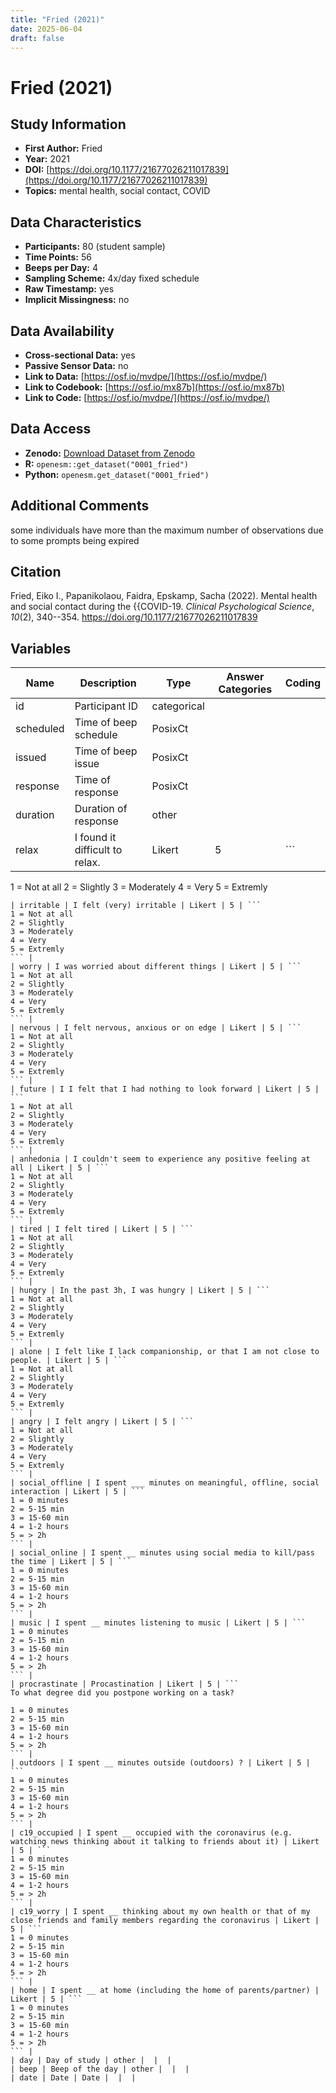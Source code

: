 ```yaml
---
title: "Fried (2021)"
date: 2025-06-04
draft: false
---
```


# Fried (2021)

## Study Information

- **First Author:** Fried
- **Year:** 2021
- **DOI:** [https://doi.org/10.1177/21677026211017839](https://doi.org/10.1177/21677026211017839)
- **Topics:** mental health, social contact, COVID

## Data Characteristics

- **Participants:** 80 (student sample)
- **Time Points:** 56
- **Beeps per Day:** 4
- **Sampling Scheme:** 4x/day fixed schedule
- **Raw Timestamp:** yes
- **Implicit Missingness:** no

## Data Availability

- **Cross-sectional Data:** yes
- **Passive Sensor Data:** no
- **Link to Data:** [https://osf.io/mvdpe/](https://osf.io/mvdpe/)
- **Link to Codebook:** [https://osf.io/mx87b](https://osf.io/mx87b)
- **Link to Code:** [https://osf.io/mvdpe/](https://osf.io/mvdpe/)

## Data Access

- **Zenodo:** [Download Dataset from Zenodo](https://zenodo.org/record/[RECORD_ID])
- **R:** `openesm::get_dataset("0001_fried")`
- **Python:** `openesm.get_dataset("0001_fried")`

## Additional Comments

some individuals have more than the maximum number of observations due to some prompts being expired


## Citation

Fried, Eiko I., Papanikolaou, Faidra, Epskamp, Sacha (2022). Mental health and social contact during the {{COVID-19. *Clinical Psychological Science*, *10*(2), 340--354. https://doi.org/10.1177/21677026211017839



## Variables

| Name | Description | Type | Answer Categories | Coding |
|------|-------------|------|------------------|--------|
| id | Participant ID | categorical |  |  |
| scheduled | Time of beep schedule | PosixCt |  |  |
| issued | Time of beep issue | PosixCt |  |  |
| response | Time of response | PosixCt |  |  |
| duration | Duration of response | other |  |  |
| relax | I found it difficult to relax. | Likert | 5 | ```
1 = Not at all 
2 = Slightly
3 = Moderately
4 = Very
5 = Extremly
``` |
| irritable | I felt (very) irritable | Likert | 5 | ```
1 = Not at all 
2 = Slightly
3 = Moderately
4 = Very
5 = Extremly
``` |
| worry | I was worried about different things | Likert | 5 | ```
1 = Not at all 
2 = Slightly
3 = Moderately
4 = Very
5 = Extremly
``` |
| nervous | I felt nervous, anxious or on edge | Likert | 5 | ```
1 = Not at all 
2 = Slightly
3 = Moderately
4 = Very
5 = Extremly
``` |
| future | I I felt that I had nothing to look forward | Likert | 5 | ```
1 = Not at all 
2 = Slightly
3 = Moderately
4 = Very
5 = Extremly
``` |
| anhedonia | I couldn't seem to experience any positive feeling at all | Likert | 5 | ```
1 = Not at all 
2 = Slightly
3 = Moderately
4 = Very
5 = Extremly
``` |
| tired | I felt tired | Likert | 5 | ```
1 = Not at all 
2 = Slightly
3 = Moderately
4 = Very
5 = Extremly
``` |
| hungry | In the past 3h, I was hungry | Likert | 5 | ```
1 = Not at all 
2 = Slightly
3 = Moderately
4 = Very
5 = Extremly
``` |
| alone | I felt like I lack companionship, or that I am not close to people. | Likert | 5 | ```
1 = Not at all 
2 = Slightly
3 = Moderately
4 = Very
5 = Extremly
``` |
| angry | I felt angry | Likert | 5 | ```
1 = Not at all 
2 = Slightly
3 = Moderately
4 = Very
5 = Extremly
``` |
| social_offline | I spent ___ minutes on meaningful, offline, social interaction | Likert | 5 | ```
1 = 0 minutes
2 = 5-15 min
3 = 15-60 min
4 = 1-2 hours
5 = > 2h
``` |
| social_online | I spent __ minutes using social media to kill/pass the time | Likert | 5 | ```
1 = 0 minutes
2 = 5-15 min
3 = 15-60 min
4 = 1-2 hours
5 = > 2h
``` |
| music | I spent __ minutes listening to music | Likert | 5 | ```
1 = 0 minutes
2 = 5-15 min
3 = 15-60 min
4 = 1-2 hours
5 = > 2h
``` |
| procrastinate | Procastination | Likert | 5 | ```
To what degree did you postpone working on a task?

1 = 0 minutes
2 = 5-15 min
3 = 15-60 min
4 = 1-2 hours
5 = > 2h
``` |
| outdoors | I spent __ minutes outside (outdoors) ? | Likert | 5 | ```
1 = 0 minutes
2 = 5-15 min
3 = 15-60 min
4 = 1-2 hours
5 = > 2h
``` |
| c19_occupied | I spent __ occupied with the coronavirus (e.g. watching news thinking about it talking to friends about it) | Likert | 5 | ```
1 = 0 minutes
2 = 5-15 min
3 = 15-60 min
4 = 1-2 hours
5 = > 2h
``` |
| c19_worry | I spent __ thinking about my own health or that of my close friends and family members regarding the coronavirus | Likert | 5 | ```
1 = 0 minutes
2 = 5-15 min
3 = 15-60 min
4 = 1-2 hours
5 = > 2h
``` |
| home | I spent __ at home (including the home of parents/partner) | Likert | 5 | ```
1 = 0 minutes
2 = 5-15 min
3 = 15-60 min
4 = 1-2 hours
5 = > 2h
``` |
| day | Day of study | other |  |  |
| beep | Beep of the day | other |  |  |
| date | Date | Date |  |  |

